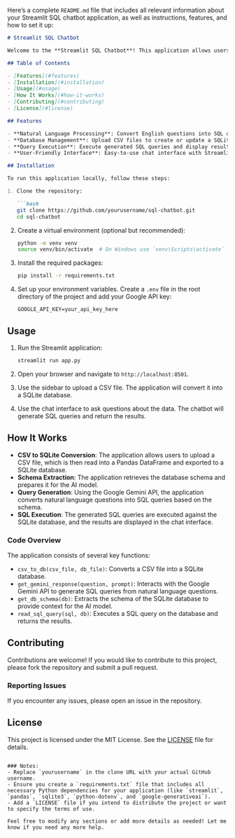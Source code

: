 Here’s a complete `README.md` file that includes all relevant information about your Streamlit SQL chatbot application, as well as instructions, features, and how to set it up:

```markdown
# Streamlit SQL Chatbot

Welcome to the **Streamlit SQL Chatbot**! This application allows users to interact with a SQLite database using natural language questions, generating SQL queries based on user input.

## Table of Contents

- [Features](#features)
- [Installation](#installation)
- [Usage](#usage)
- [How It Works](#how-it-works)
- [Contributing](#contributing)
- [License](#license)

## Features

- **Natural Language Processing**: Convert English questions into SQL queries.
- **Database Management**: Upload CSV files to create or update a SQLite database.
- **Query Execution**: Execute generated SQL queries and display results.
- **User-Friendly Interface**: Easy-to-use chat interface with Streamlit.

## Installation

To run this application locally, follow these steps:

1. Clone the repository:

   ```bash
   git clone https://github.com/yourusername/sql-chatbot.git
   cd sql-chatbot
   ```

2. Create a virtual environment (optional but recommended):

   ```bash
   python -m venv venv
   source venv/bin/activate  # On Windows use `venv\Scripts\activate`
   ```

3. Install the required packages:

   ```bash
   pip install -r requirements.txt
   ```

4. Set up your environment variables. Create a `.env` file in the root directory of the project and add your Google API key:

   ```plaintext
   GOOGLE_API_KEY=your_api_key_here
   ```

## Usage

1. Run the Streamlit application:

   ```bash
   streamlit run app.py
   ```

2. Open your browser and navigate to `http://localhost:8501`.

3. Use the sidebar to upload a CSV file. The application will convert it into a SQLite database.

4. Use the chat interface to ask questions about the data. The chatbot will generate SQL queries and return the results.

## How It Works

- **CSV to SQLite Conversion**: The application allows users to upload a CSV file, which is then read into a Pandas DataFrame and exported to a SQLite database.
- **Schema Extraction**: The application retrieves the database schema and prepares it for the AI model.
- **Query Generation**: Using the Google Gemini API, the application converts natural language questions into SQL queries based on the schema.
- **SQL Execution**: The generated SQL queries are executed against the SQLite database, and the results are displayed in the chat interface.

### Code Overview

The application consists of several key functions:

- `csv_to_db(csv_file, db_file)`: Converts a CSV file into a SQLite database.
- `get_gemini_response(question, prompt)`: Interacts with the Google Gemini API to generate SQL queries from natural language questions.
- `get_db_schema(db)`: Extracts the schema of the SQLite database to provide context for the AI model.
- `read_sql_query(sql, db)`: Executes a SQL query on the database and returns the results.

## Contributing

Contributions are welcome! If you would like to contribute to this project, please fork the repository and submit a pull request. 

### Reporting Issues

If you encounter any issues, please open an issue in the repository.

## License

This project is licensed under the MIT License. See the [LICENSE](LICENSE) file for details.
```

### Notes:
- Replace `yourusername` in the clone URL with your actual GitHub username.
- Ensure you create a `requirements.txt` file that includes all necessary Python dependencies for your application (like `streamlit`, `pandas`, `sqlite3`, `python-dotenv`, and `google-generativeai`).
- Add a `LICENSE` file if you intend to distribute the project or want to specify the terms of use.

Feel free to modify any sections or add more details as needed! Let me know if you need any more help.
